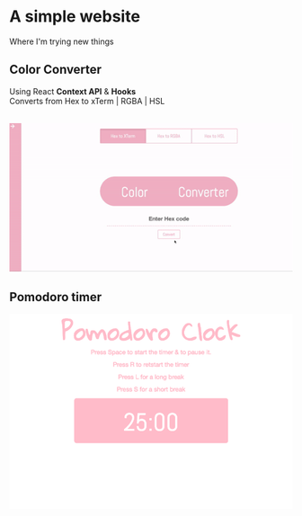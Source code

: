 # A simple website
Where I'm trying new things 
## Color Converter 
 Using React **Context API** & **Hooks**
<br />
Converts from Hex to xTerm | RGBA | HSL
<br />
<br  />

![color converter gif](./src/drawable/imgsForREADME/gifcolorconverter.gif?raw=true)

## Pomodoro timer
![pomodoro screenshot](./src/drawable/imgsForREADME/screenshotpomodoro.png?raw=true) 


